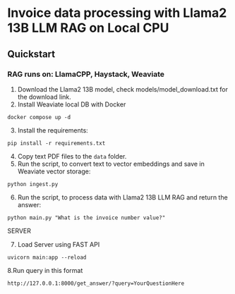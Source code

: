 # Invoice data processing with Llama2 13B LLM RAG on Local CPU

## Quickstart

### RAG runs on: LlamaCPP, Haystack, Weaviate

1. Download the Llama2 13B model, check models/model_download.txt for the download link.
2. Install Weaviate local DB with Docker

`docker compose up -d`
   
3. Install the requirements: 

`pip install -r requirements.txt`

4. Copy text PDF files to the `data` folder.
5. Run the script, to convert text to vector embeddings and save in Weaviate vector storage: 

`python ingest.py`

6. Run the script, to process data with Llama2 13B LLM RAG and return the answer: 

`python main.py "What is the invoice number value?"`


SERVER 


7. Load Server using FAST API 

 
`uvicorn main:app --reload`
 
8.Run query in this format 

`http://127.0.0.1:8000/get_answer/?query=YourQuestionHere`

